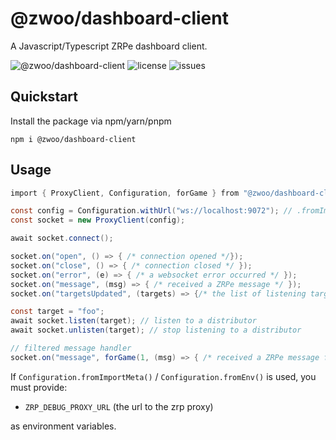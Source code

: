 # @zwoo/dashboard-client

A Javascript/Typescript ZRPe dashboard client.

![@zwoo/dashboard-client](https://img.shields.io/npm/v/@zwoo/dashboard-client?style=for-the-badge&label=@zwoo/dashboard-client)
![license](https://img.shields.io/github/license/zwoo-hq/bots-dashboard?style=for-the-badge)
![issues](https://img.shields.io/github/issues/zwoo-hq/bots-dashboard?style=for-the-badge)

## Quickstart

Install the package via npm/yarn/pnpm

`npm i @zwoo/dashboard-client`

## Usage

```cs
import { ProxyClient, Configuration, forGame } from "@zwoo/dashboard-client";

const config = Configuration.withUrl("ws://localhost:9072"); // .fromImportMeta() // .fromEnv()
const socket = new ProxyClient(config);

await socket.connect();

socket.on("open", () => { /* connection opened */});
socket.on("close", () => { /* connection closed */ });
socket.on("error", (e) => { /* a websocket error occurred */ });
socket.on("message", (msg) => { /* received a ZRPe message */ });
socket.on("targetsUpdated", (targets) => {/* the list of listening targets updated */ });

const target = "foo";
await socket.listen(target); // listen to a distributor
await socket.unlisten(target); // stop listening to a distributor

// filtered message handler
socket.on("message", forGame(1, (msg) => { /* received a ZRPe message for game 1 */ }));

```

If `Configuration.fromImportMeta()` / `Configuration.fromEnv()` is used, you must provide:

- `ZRP_DEBUG_PROXY_URL` (the url to the zrp proxy)

as environment variables.